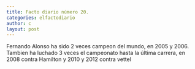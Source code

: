 ```yaml
---
title: Facto diario número 20.
categories: elfactodiario
author: c
layout: post
---
```

Fernando Alonso ha sido 2 veces campeon del mundo, en 2005 y 2006. Tambien ha luchado 3 veces el campeonato hasta la última carrera, en 2008 contra Hamilton y 2010 y 2012 contra vettel

